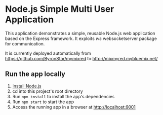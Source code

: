 # Node.js Simple Multi User Application

This application demonstrates a simple, reusable Node.js web application based on the Express framework.
It exploits *ws* websocketserver package for communication. 

It is currently deployed automatically from https://github.com/ByronStar/mymixred to http://mixmyred.mybluemix.net/
## Run the app locally

1. [Install Node.js][]
1. cd into this project's root directory
1. Run `npm install` to install the app's dependencies
1. Run `npm start` to start the app
1. Access the running app in a browser at <http://localhost:6001>

[Install Node.js]: https://nodejs.org/en/download/
